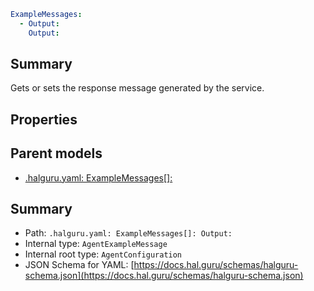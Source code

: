 <!--
title: Output
version: DEBUG
generated: true
date: 2025-04-06
node: This file is generated by the command-line program: `halguru manual --generate-docs`
-->


```yaml
ExampleMessages:
  - Output:
    Output:
```

## Summary

Gets or sets the response message generated by the service.

## Properties


## Parent models

* [.halguru.yaml: ExampleMessages[]:]((halguru)-examplemessages-list.md)
## Summary

* Path: `.halguru.yaml: ExampleMessages[]: Output:`
* Internal type: `AgentExampleMessage`
* Internal root type: `AgentConfiguration`
* JSON Schema for YAML: [https://docs.hal.guru/schemas/halguru-schema.json](https://docs.hal.guru/schemas/halguru-schema.json)
